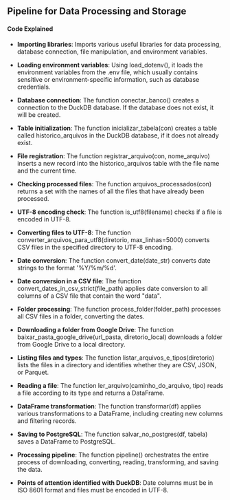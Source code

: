## Pipeline for Data Processing and Storage

#### Code Explained

- **Importing libraries**: Imports various useful libraries for data processing, database connection, file manipulation, and environment variables.

- **Loading environment variables**: Using load_dotenv(), it loads the environment variables from the .env file, which usually contains sensitive or environment-specific information, such as database credentials.

- **Database connection**: The function conectar_banco() creates a connection to the DuckDB database. If the database does not exist, it will be created.

- **Table initialization**: The function inicializar_tabela(con) creates a table called historico_arquivos in the DuckDB database, if it does not already exist.

- **File registration**: The function registrar_arquivo(con, nome_arquivo) inserts a new record into the historico_arquivos table with the file name and the current time.

- **Checking processed files**: The function arquivos_processados(con) returns a set with the names of all the files that have already been processed.

- **UTF-8 encoding check**: The function is_utf8(filename) checks if a file is encoded in UTF-8.

- **Converting files to UTF-8**: The function converter_arquivos_para_utf8(diretorio, max_linhas=5000) converts CSV files in the specified directory to UTF-8 encoding.

- **Date conversion**: The function convert_date(date_str) converts date strings to the format '%Y/%m/%d'.

- **Date conversion in a CSV file**: The function convert_dates_in_csv_strict(file_path) applies date conversion to all columns of a CSV file that contain the word "data".

- **Folder processing**: The function process_folder(folder_path) processes all CSV files in a folder, converting the dates.

- **Downloading a folder from Google Drive**: The function baixar_pasta_google_drive(url_pasta, diretorio_local) downloads a folder from Google Drive to a local directory.

- **Listing files and types**: The function listar_arquivos_e_tipos(diretorio) lists the files in a directory and identifies whether they are CSV, JSON, or Parquet.

- **Reading a file**: The function ler_arquivo(caminho_do_arquivo, tipo) reads a file according to its type and returns a DataFrame.

- **DataFrame transformation**: The function transformar(df) applies various transformations to a DataFrame, including creating new columns and filtering records.

- **Saving to PostgreSQL**: The function salvar_no_postgres(df, tabela) saves a DataFrame to PostgreSQL.

- **Processing pipeline**: The function pipeline() orchestrates the entire process of downloading, converting, reading, transforming, and saving the data.

- **Points of attention identified with DuckDB**: Date columns must be in ISO 8601 format and files must be encoded in UTF-8.